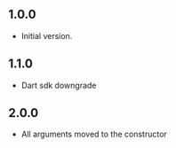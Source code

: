 ## 1.0.0

- Initial version.
## 1.1.0

- Dart sdk downgrade

## 2.0.0

- All arguments moved to the constructor


